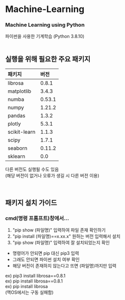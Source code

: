 # Machine-Learning
### Machine Learning using Python 
파이썬을 사용한 기계학습 (Python 3.8.10)
<br/><br/>

## 실행을 위해 필요한 주요 패키지 <br/>
|패키지|버전|
|:-|:-|
|librosa|0.8.1|
|matplotlib|3.4.3|
|numba|0.53.1|
|numpy|1.21.2|
|pandas|1.3.2|
|plotly|5.3.1|
|scikit-learn|1.1.3|
|scipy|1.7.1|
|seaborn|0.11.2|
|sklearn|0.0|

다른 버전도 실행될 수도 있음<br/>
(해당 버전이 없거나 오류가 생길 시 다른 버전 이용)

<br/>

## 패키지 설치 가이드 <br/>
### cmd(명령 프롬프트)창에서...
1. "pip show (파일명)" 입력하여 파일 존재 확인하기 <br/>
2. "pip install (파일명)==x.xx.x" 원하는 버전 입력해서 설치 <br/>
3. "pip show (파일명)" 입력하여 잘 설치되었는지 확인 <br/>

- 명령어가 안되면 pip 대신 pip3 입력 <br/>
- 그래도 안되면 파이썬 설치 여부 확인 <br/>
- 해당 버전이 존재하지 않는다고 뜨면 (파일명)까지만 입력 <br/>

ex) pip3 install librosa==0.8.1 <br/>
ex) pip install librosa==0.8.1 <br/>
ex) pip install librosa <br/>
(맥OS에서는 구동 실패함)
